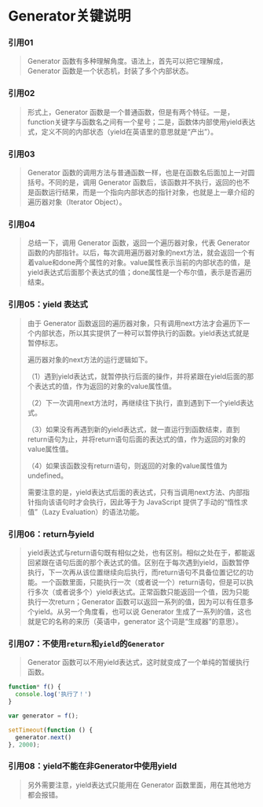# Generator关键说明

### 引用01
> Generator 函数有多种理解角度。语法上，首先可以把它理解成，Generator 函数是一个状态机，封装了多个内部状态。

### 引用02
> 形式上，Generator 函数是一个普通函数，但是有两个特征。一是，function关键字与函数名之间有一个星号；二是，函数体内部使用yield表达式，定义不同的内部状态（yield在英语里的意思就是“产出”）。

### 引用03
> Generator 函数的调用方法与普通函数一样，也是在函数名后面加上一对圆括号。不同的是，调用 Generator 函数后，该函数并不执行，返回的也不是函数运行结果，而是一个指向内部状态的指针对象，也就是上一章介绍的遍历器对象（Iterator Object）。

### 引用04
> 总结一下，调用 Generator 函数，返回一个遍历器对象，代表 Generator 函数的内部指针。以后，每次调用遍历器对象的next方法，就会返回一个有着value和done两个属性的对象。value属性表示当前的内部状态的值，是yield表达式后面那个表达式的值；done属性是一个布尔值，表示是否遍历结束。

### 引用05：yield 表达式
> 由于 Generator 函数返回的遍历器对象，只有调用next方法才会遍历下一个内部状态，所以其实提供了一种可以暂停执行的函数。yield表达式就是暂停标志。
>
> 遍历器对象的next方法的运行逻辑如下。
>
>（1）遇到yield表达式，就暂停执行后面的操作，并将紧跟在yield后面的那个表达式的值，作为返回的对象的value属性值。
>
>（2）下一次调用next方法时，再继续往下执行，直到遇到下一个yield表达式。
>
>（3）如果没有再遇到新的yield表达式，就一直运行到函数结束，直到return语句为止，并将return语句后面的表达式的值，作为返回的对象的value属性值。
>
>（4）如果该函数没有return语句，则返回的对象的value属性值为undefined。
>
> 需要注意的是，yield表达式后面的表达式，只有当调用next方法、内部指针指向该语句时才会执行，因此等于为 JavaScript 提供了手动的“惰性求值”（Lazy Evaluation）的语法功能。

### 引用06：return与yield
> yield表达式与return语句既有相似之处，也有区别。相似之处在于，都能返回紧跟在语句后面的那个表达式的值。区别在于每次遇到yield，函数暂停执行，下一次再从该位置继续向后执行，而return语句不具备位置记忆的功能。一个函数里面，只能执行一次（或者说一个）return语句，但是可以执行多次（或者说多个）yield表达式。正常函数只能返回一个值，因为只能执行一次return；Generator 函数可以返回一系列的值，因为可以有任意多个yield。从另一个角度看，也可以说 Generator 生成了一系列的值，这也就是它的名称的来历（英语中，generator 这个词是“生成器”的意思）。

### 引用07：不使用`return`和`yield`的`Generator`
> Generator 函数可以不用yield表达式，这时就变成了一个单纯的暂缓执行函数。
```js
function* f() {
  console.log('执行了！')
}

var generator = f();

setTimeout(function () {
  generator.next()
}, 2000);
```

### 引用08：yield不能在非Generator中使用yield
> 另外需要注意，yield表达式只能用在 Generator 函数里面，用在其他地方都会报错。






